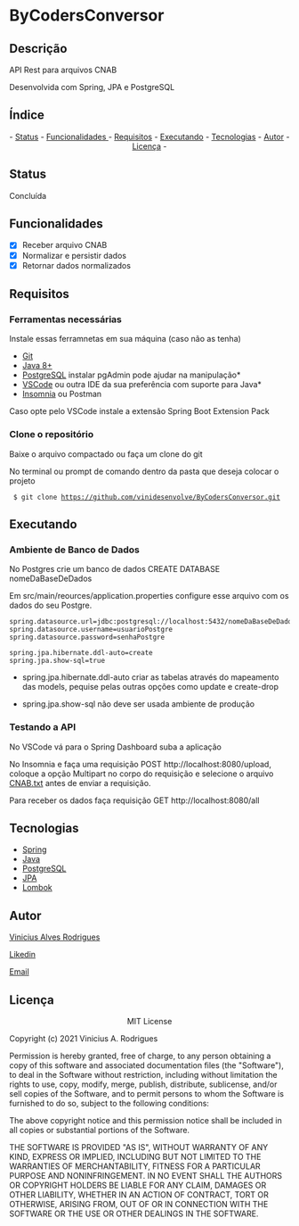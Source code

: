 # ByCodersConversor

## Descrição

API Rest para arquivos CNAB

Desenvolvida com Spring, JPA e PostgreSQL

## Índice
<p align="center"> - 
 <a href="#status">Status</a> - 
 <a href="#status"> Funcionalidades </a> - 
 <a href="#requisitos">Requisitos</a> - 
 <a href="#executando">Executando</a> - 
 <a href="#tecnologias">Tecnologias</a> - 
 <a href="#autor">Autor</a> - 
 <a href="#licença">Licença</a> - 
</p>

## Status 

Concluída

## Funcionalidades

- [x] Receber arquivo CNAB
- [x] Normalizar e persistir dados
- [x] Retornar dados normalizados

## Requisitos

### Ferramentas necessárias

Instale essas ferramnetas em sua máquina (caso não as tenha)

- [Git](https://git-scm.com)
- [Java 8+](https://www.java.com/en/)
- [PostgreSQL](https://www.postgresql.org/) instalar pgAdmin pode ajudar na manipulação* 
- [VSCode](https://code.visualstudio.com/) ou outra IDE da sua preferência com suporte para Java*
- [Insomnia](https://insomnia.rest/) ou Postman

Caso opte pelo VSCode instale a extensão Spring Boot Extension Pack

### Clone o repositório

Baixe o arquivo compactado ou faça um clone do git

No terminal ou prompt de comando dentro da pasta que deseja colocar o projeto

<code> $ git clone <https://github.com/vinidesenvolve/ByCodersConversor.git> </code>

## Executando

### Ambiente de Banco de Dados

  No Postgres crie um banco de dados CREATE DATABASE nomeDaBaseDeDados
  
  Em src/main/reources/application.properties configure esse arquivo com os
  dados do seu Postgre.
  
    spring.datasource.url=jdbc:postgresql://localhost:5432/nomeDaBaseDeDados
    spring.datasource.username=usuarioPostgre
    spring.datasource.password=senhaPostgre

    spring.jpa.hibernate.ddl-auto=create
    spring.jpa.show-sql=true
    
  * spring.jpa.hibernate.ddl-auto criar as tabelas através do mapeamento das models, 
    pequise pelas outras opções como update e create-drop
    
  * spring.jpa.show-sql não deve ser usada ambiente de produção

### Testando a API
  
  No VSCode vá para o Spring Dashboard suba a aplicação
  
  No Insomnia e faça uma requisição POST http://localhost:8080/upload, coloque 
  a opção Multipart no corpo do requisição e selecione o arquivo [CNAB.txt](https://github.com/vinidesenvolve/ByCodersConversor/blob/master/CNAB.txt) antes 
  de enviar a requisição.
  
  Para receber os dados faça requisição GET http://localhost:8080/all
  
## Tecnologias

- [Spring](https://spring.io/)  
- [Java](https://www.java.com/en/)
- [PostgreSQL](https://www.postgresql.org/)
- [JPA](https://jakarta.ee/specifications/persistence/3.0/)
- [Lombok](https://projectlombok.org/)

## Autor

<p> <a href="https://github.com/vinidesenvolve">Vinicius Alves Rodrigues</a> </p>
<p> <a href="https://www.linkedin.com/in/vinidesenvolve/">Likedin</a> </p>
<p> <a href="vinidesenvolve@gmail.com">Email</a> </p>

## Licença

<p align="center">
MIT License

Copyright (c) 2021 Vinicius A. Rodrigues

Permission is hereby granted, free of charge, to any person obtaining a copy
of this software and associated documentation files (the "Software"), to deal
in the Software without restriction, including without limitation the rights
to use, copy, modify, merge, publish, distribute, sublicense, and/or sell
copies of the Software, and to permit persons to whom the Software is
furnished to do so, subject to the following conditions:

The above copyright notice and this permission notice shall be included in all
copies or substantial portions of the Software.

THE SOFTWARE IS PROVIDED "AS IS", WITHOUT WARRANTY OF ANY KIND, EXPRESS OR
IMPLIED, INCLUDING BUT NOT LIMITED TO THE WARRANTIES OF MERCHANTABILITY,
FITNESS FOR A PARTICULAR PURPOSE AND NONINFRINGEMENT. IN NO EVENT SHALL THE
AUTHORS OR COPYRIGHT HOLDERS BE LIABLE FOR ANY CLAIM, DAMAGES OR OTHER
LIABILITY, WHETHER IN AN ACTION OF CONTRACT, TORT OR OTHERWISE, ARISING FROM,
OUT OF OR IN CONNECTION WITH THE SOFTWARE OR THE USE OR OTHER DEALINGS IN THE
SOFTWARE.
</p>
